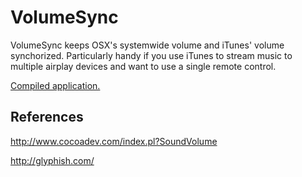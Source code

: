 
VolumeSync
==========
VolumeSync keeps OSX's systemwide volume and iTunes' volume synchorized. Particularly handy if you use iTunes to stream music to multiple airplay devices and want to use a single remote control.

[Compiled application.](https://github.com/nicolascormier/VolumeSync/raw/master/VolumeSync.app.zip)

References
----------
http://www.cocoadev.com/index.pl?SoundVolume

http://glyphish.com/
